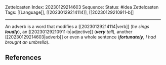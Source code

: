 Zettelcasten Index: 20230129214603
Sequence:
Status: #idea
Zettelcasten Tags: [[Language]], [[20230129214114]], [[20230129210911-b]]

---

An adverb is a word that modifies a [[20230129214114|verb]] (*he sings* ***loudly***), an [[20230129210911-b|adjective]] (***very*** *tall*), another [[20230129214603|adverb]] or even a whole sentence (***fortunately***, *I had brought an umbrella*).

## References